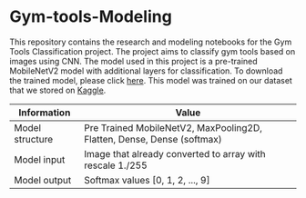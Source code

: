 # Gym-tools-Modeling

This repository contains the research and modeling notebooks for the Gym Tools Classification project. The project aims to classify gym tools based on images using CNN. The model used in this project is a pre-trained MobileNetV2 model with additional layers for classification.
To download the trained model, please click [here](https://drive.google.com/drive/folders/1UwIH6epKdSkBNr84h3S6yltNk1BjCSKD?usp=sharing).
This model was trained on our dataset that we stored on [Kaggle](https://bit.ly/C23-PC637-Dataset).

| Information       | Value                                               |
|-------------------|-----------------------------------------------------|
| Model structure   | Pre Trained MobileNetV2, MaxPooling2D, Flatten, Dense, Dense (softmax) |
| Model input       | Image that already converted to array with rescale 1./255 |
| Model output      | Softmax values [0, 1, 2, ..., 9]                    |
